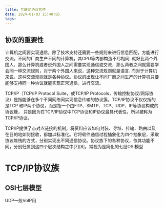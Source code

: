 ```yaml
---
title: 互联网协议套件
date: 2024-01-03 15:40:05
tags: 
---
```


## 协议的重要性
计算机之间要实现通信，除了技术支持还需要一些规则来进行信息匹配，方能进行交流。不同的厂商生产不同的计算机，其CPU等内部构造不尽相同.
就好比两个外国人，那么计算机或者说外国人之间需要实现通信或交流，那么两者之间就需要学会同一种交流规则，对于两个外国人来说，这种交流规则就是语言.
而对于计算机来说，这种交流规则就是各种协议。协议的出现让不同厂商之间生产的计算机只要能够支持同一种协议就能实现正常通信，进行交流。


TCP/IP（TCP/IP Protocol Suite，或TCP/IP Protocols，传输控制协议/网际协议）是指能够在多个不同网络间实现信息传输的协议簇。TCP/IP协议不仅仅指的是TCP 和IP两个协议，而是指一个由FTP、SMTP、TCP、UDP、IP等协议构成的协议簇， 只是因为在TCP/IP协议中TCP协议和IP协议最具代表性，所以被称为TCP/IP协议。

TCP/IP提供了点对点链接的机制，将资料应该如何封装、寻址、传输、路由以及在目的地如何接收，都加以标准化。它将软件通信过程抽象化为四个抽象层，采取协议堆栈的方式，分别实现出不同通信协议。协议族下的各种协议，依其功能不同，分别归属到这四个层次结构之中[7][8]，常视为是简化的七层OSI模型

# TCP/IP协议族
## OSI七层模型

UDP一般VoIP用
